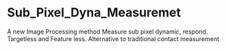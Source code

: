 # Sub_Pixel_Dyna_Measuremet
A new Image Processing method Measure sub pixel dynamic, respond. Targetless and Feature less.
Alternative to traditional contact measurement

